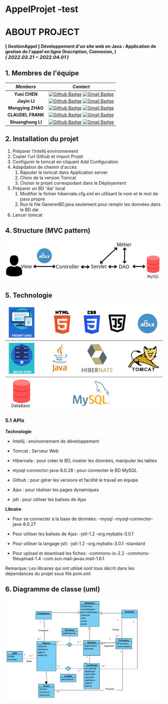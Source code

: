 
# AppelProjet -test

# ABOUT PROJECT
#### [ GestionAppel ] Développement d'un site web en Java : Application de gestion de l'appel en ligne (Inscription, Connexion, ) <br><span style="font-size:15px">*( 2022.03.21 ~ 2022.04.01 )*</span>

## 1. Membres de l'équipe

|*Members*|*Contact*|
|:---:|---|
|**Yuni CHEN**|[![Github Badge](https://img.shields.io/badge/-Github-000?style=flat-square&logo=Github&logoColor=white)](https://github.com/YuniiCh) [![Gmail Badge](https://img.shields.io/badge/-yunic4639@gmail.com-c14438?style=flat-square&logo=Gmail&logoColor=white&link=mailto:yunic4639@gmail.com)](mailto:yunic4639@gmail.com)|
|**Jiayin LI**|[![Github Badge](https://img.shields.io/badge/-Github-000?style=flat-square&logo=Github&logoColor=white)](http://github.com/ljy9988) [![Gmail Badge](https://img.shields.io/badge/-jiayin.li9988@gmail.com-c14438?style=flat-square&logo=Gmail&logoColor=white&link=mailto:jiayin.li9988@gmail.com)](mailto:jiayin.li9988@gmail.com)|
|**Mengying ZHAO**|[![Github Badge](https://img.shields.io/badge/-Github-000?style=flat-square&logo=Github&logoColor=white)](https://github.com/PikaMeoow) [![Gmail Badge](https://img.shields.io/badge/-zhaomengying.fr@gmail.com-c14438?style=flat-square&logo=Gmail&logoColor=white&link=mailto:zhaomengying.fr@gmail.com)](mailto:zhaomengying.fr@gmail.com)|
|**CLAUDEL FRANK**|[![Github Badge](https://img.shields.io/badge/-Github-000?style=flat-square&logo=Github&logoColor=white)](https://github.com/shevalpha) [![Gmail Badge](https://img.shields.io/badge/-fonkwa_claudel@yahoo.fr-c14438?style=flat-square&logo=Gmail&logoColor=white&link=mailto:fonkwa_claudel@yahoo.fr)](mailto:fonkwa_claudel@yahoo.fr)|
|**Shuanghong LI**|[![Github Badge](https://img.shields.io/badge/-Github-000?style=flat-square&logo=Github&logoColor=white)](https://github.com/Li-Shuanghong) [![Gmail Badge](https://img.shields.io/badge/-lishuanghong3849@gmail.com-c14438?style=flat-square&logo=Gmail&logoColor=white&link=mailto:lishuanghong3849@gmail.com)](mailto:lishuanghong3849@gmail.com)|
## 2. Installation du projet
1. Préparer l’Intellij environnement
2. Copier l’url Github et import Projet
3. Configurer le tomcat en cliquant Add Configuration
4. Adapdation de chemin d'accès
    1. Rajouter le tomcat dans Application server
    3. Choix de la version Tomcat
    4. Choisir le projet correspodant dans le Déployement
5. Préparer un BD 'dai' local
    1. Modifier le fichier hibernate.cfg.xml en utilisant le nom et le mot de pass propre
    2. Run le file GenererBD.java seulement pour remplir les données dans le BD dai
7. Lancer tomcat

## 4. Structure (MVC pattern)
![MVC](captures/structureMVC.png)

## 5. Technologie
![TECH](captures/technologies.png)
### 5.1 APIs

**Technologie**

- Intellij : environnement de développement

- Tomcat : Serveur Web

- Hibernate : pour créer le BD, insérer les données, manipuler les tables

- mysql-connector-java-8.0.28 : pour connecter le BD MySQL

- Github : pour gérer les versions et facilité le travail en équipe

- Ajax : pour réaliser les pages dynamiques

- jstl : pour utiliser les balises de Ajax

**Libraire**

- Pour se connecter à la base de données:
  -mysql
  -mysql-connector-java-8.0.27

- Pour utiliser les balises de Ajax:
  -jstl-1.2
  -org.mybatis-3.0.1

- Pour utiliser la langage jstl:
  -jstl-1.2
  -org.mybatis-3.0.1
  -standard

- Pour upload et download les fiches:
  -commons-io-2.2
  -commons-fileupload-1.4
  -com.sun.mail-javax.mail-1.6.1

Remarque: Les libraires qui ont utilisé sont tous décrit dans les dépendances du projet sous file pom.xml

## 6. Diagramme de classe (uml)
![UML](captures/UML.png)
